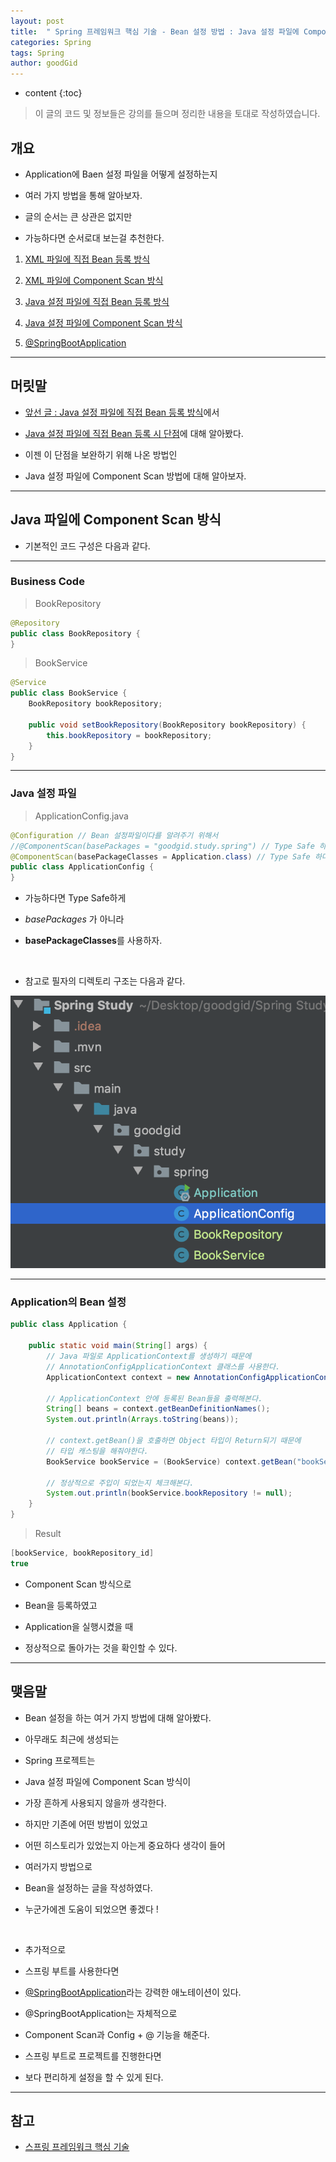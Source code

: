 ```yaml
---
layout: post
title:  " Spring 프레임워크 핵심 기술 - Bean 설정 방법 : Java 설정 파일에 Component Scan 방식 "
categories: Spring
tags: Spring
author: goodGid
---
```

* content
{:toc}

> 이 글의 코드 및 정보들은 강의를 들으며 정리한 내용을 토대로 작성하였습니다.

## 개요

* Application에 Baen 설정 파일을 어떻게 설정하는지 

* 여러 가지 방법을 통해 알아보자.

* 글의 순서는 큰 상관은 없지만 

* 가능하다면 순서로대 보는걸 추천한다.

1. [XML 파일에 직접 Bean 등록 방식]({{site.url}}/Spring-Framework-ApplicationContext-XML-Bean)

2. [XML 파일에 Component Scan 방식]({{site.url}}/Spring-Framework-ApplicationContext-XML-Component-Scan)

3. [Java 설정 파일에 직접 Bean 등록 방식]({{site.url}}/Spring-Framework-ApplicationContext-Java-Bean)

4. [Java 설정 파일에 Component Scan 방식]({{site.url}}/Spring-Framework-ApplicationContext-Java-Component-Scan)

5. [@SpringBootApplication]({{site.url}}/Spring-Framework-ApplicationContext-SpringBootApplication-Annotation)

---

## 머릿말

* [앞선 글 : Java 설정 파일에 직접 Bean 등록 방식]({{site.url}}/Spring-Framework-ApplicationContext-Java-Bean)에서 

* [Java 설정 파일에 직접 Bean 등록 시 단점]({{site.url}}/Spring-Framework-ApplicationContext-Java-Bean/#java-설정-파일에-직접-bean-등록의-단점)에 대해 알아봤다.

* 이젠 이 단점을 보완하기 위해 나온 방법인

* Java 설정 파일에 Component Scan 방법에 대해 알아보자.








---

## Java 파일에 Component Scan 방식

* 기본적인 코드 구성은 다음과 같다.

---

### Business Code

> BookRepository

``` java
@Repository
public class BookRepository {
}
```

> BookService

``` java
@Service
public class BookService {
    BookRepository bookRepository;

    public void setBookRepository(BookRepository bookRepository) {
        this.bookRepository = bookRepository;
    }
}
```

---

### Java 설정 파일

> ApplicationConfig.java

``` java
@Configuration // Bean 설정파일이다를 알려주기 위해서
//@ComponentScan(basePackages = "goodgid.study.spring") // Type Safe 하지 않다.
@ComponentScan(basePackageClasses = Application.class) // Type Safe 하다.
public class ApplicationConfig {
}
```

* 가능하다면 Type Safe하게

* *basePackages* 가 아니라

* **basePackageClasses**를 사용하자.

<br>

* 참고로 필자의 디렉토리 구조는 다음과 같다.

![](/assets/img/spring/spring_framework_applicationcontext_java_component_scan_1.png)


---

### Application의 Bean 설정 

``` java
public class Application {

    public static void main(String[] args) {
        // Java 파일로 ApplicationContext를 생성하기 때문에
        // AnnotationConfigApplicationContext 클래스를 사용한다.
        ApplicationContext context = new AnnotationConfigApplicationContext(ApplicationConfig.class);

        // ApplicationContext 안에 등록된 Bean들을 출력해본다.
        String[] beans = context.getBeanDefinitionNames();
        System.out.println(Arrays.toString(beans));

        // context.getBean()을 호출하면 Object 타입이 Return되기 때문에
        // 타입 캐스팅을 해줘야한다.
        BookService bookService = (BookService) context.getBean("bookService");

        // 정상적으로 주입이 되었는지 체크해본다.
        System.out.println(bookService.bookRepository != null);
    }
}
```

> Result

``` java
[bookService, bookRepository_id]
true
```

* Component Scan 방식으로 

* Bean을 등록하였고

* Application을 실행시켰을 때

* 정상적으로 돌아가는 것을 확인할 수 있다.

---

## 맺음말

* Bean 설정을 하는 여거 가지 방법에 대해 알아봤다.

* 아무래도 최근에 생성되는 

* Spring 프로젝트는

* Java 설정 파일에 Component Scan 방식이 

* 가장 흔하게 사용되지 않을까 생각한다.

* 하지만 기존에 어떤 방법이 있었고

* 어떤 히스토리가 있었는지 아는게 중요하다 생각이 들어

* 여러가지 방법으로 

* Bean을 설정하는 글을 작성하였다.

* 누군가에겐 도움이 되었으면 좋겠다 !

<br>

* 추가적으로 

* 스프링 부트를 사용한다면

* [@SpringBootApplication]({{site.url}}/Spring-Framework-ApplicationContext-SpringBootApplication-Annotation)라는 강력한 애노테이션이 있다.

* @SpringBootApplication는 자체적으로

* Component Scan과 Config + @ 기능을 해준다.

* 스프링 부트로 프로젝트를 진행한다면

* 보다 편리하게 설정을 할 수 있게 된다.

---

## 참고

* [스프링 프레임워크 핵심 기술](https://www.inflearn.com/course/spring-framework_core)

